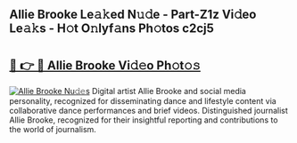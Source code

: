 ## Allie Brooke Le𝚊𝚔ed N𝚞𝚍e - Part-Z1z Vi𝚍eo Le𝚊𝚔s - H𝚘t O𝚗lyf𝚊ns Ph𝚘tos c2cj5

# <h2><a href="http://hfaeyna.feru.top/?c=Allie+Brooke">🔗 👉 🔴 Allie Brooke Vi𝚍𝚎o Ph𝚘t𝚘𝚜</a></h2>

[![Allie Brooke Nu𝚍𝚎s](https://i.imgur.com/0TWrTi3.gif)](http://hfaeyna.feru.top/?c=Allie+Brooke)
Digital artist Allie Brooke and social media personality, recognized for disseminating dance and lifestyle content via collaborative dance performances and brief videos. Distinguished journalist Allie Brooke, recognized for their insightful reporting and contributions to the world of journalism. 
